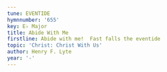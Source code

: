 ```yaml
---
tune: EVENTIDE
hymnnumber: '655'
key: E♭ Major
title: Abide With Me
firstline: Abide with me!  Fast falls the eventide
topic: 'Christ: Christ With Us'
author: Henry F. Lyte
year: '-'
---
```

